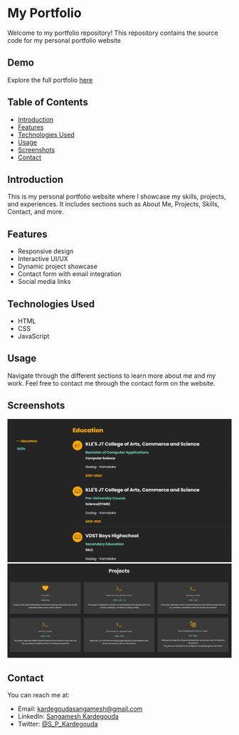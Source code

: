 # My Portfolio
Welcome to my portfolio repository! This repository contains the source code for my personal portfolio website

## Demo
Explore the full portfolio [here](https://sangameshpk-2003.github.io/Portfolio/)

## Table of Contents
- [Introduction](#introduction)
- [Features](#features)
- [Technologies Used](#technologies-used)
- [Usage](#usage)
- [Screenshots](#screenshots)
- [Contact](#contact)

## Introduction
This is my personal portfolio website where I showcase my skills, projects, and experiences. It includes sections such as About Me, Projects, Skills, Contact, and more.

## Features

- Responsive design
- Interactive UI/UX
- Dynamic project showcase
- Contact form with email integration
- Social media links

## Technologies Used

- HTML
- CSS
- JavaScript

## Usage

Navigate through the different sections to learn more about me and my work. Feel free to contact me through the contact form on the website.

## Screenshots

![](images/portfolio.png)
![](images/portfolio1.png)

## Contact

You can reach me at:
- Email: kardegoudasangamesh@gmail.com
- LinkedIn: [Sangamesh Kardegouda](https://www.linkedin.com/in/sangamesh-kardegouda-ab3751280/)
- Twitter: [@S_P_Kardegouda](https://x.com/S_P_Kardegouda)
  




